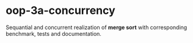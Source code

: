 # oop-3a-concurrency
Sequantial and concurrent realization of **merge sort** with corresponding benchmark, tests and documentation.
